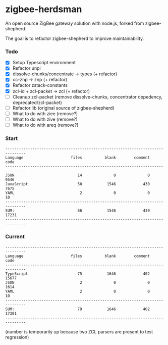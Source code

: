 # zigbee-herdsman
An open source ZigBee gateway solution with node.js, forked from zigbee-shepherd.

The goal is to refactor zigbee-shepherd to improve maintainability.

### Todo
- [x] Setup Typescript environment
- [x] Refactor unpi
- [x] dissolve-chunks/concentrate -> types (+ refactor)
- [x] cc-znp -> znp (+ refactor)
- [x] Refactor zstack-constants
- [x] zcl-id + zcl-packet -> zcl (+ refactor)
- [ ] Cleanup zcl-packet (remove dissolve-chunks, concentrator depedency, deprecated/zcl-packet)
- [ ] Refactor lib (original source of zigbee-shepherd)
- [ ] What to do with ziee (remove?)
- [ ] What to do with zive (remove?)
- [ ] What to do with areq (remove?)

### Start
```
-------------------------------------------------------------------------------
Language                     files          blank        comment           code
-------------------------------------------------------------------------------
JSON                            14              0              0           9546
JavaScript                      50           1546            430           7675
YAML                             2              0              0             10
-------------------------------------------------------------------------------
SUM:                            66           1546            430          17231
-------------------------------------------------------------------------------
```

### Current
```
-------------------------------------------------------------------------------
Language                     files          blank        comment           code
-------------------------------------------------------------------------------
TypeScript                      75           1646            402          15677
JSON                             2              0              0           1614
YAML                             2              0              0             10
-------------------------------------------------------------------------------
SUM:                            79           1646            402          17301
-------------------------------------------------------------------------------
```

(number is temporarily up because two ZCL parsers are present to test regression)